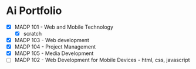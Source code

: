 # Ai Portfolio

 - [x] MADP 101 - Web and Mobile Technology
   - [X] scratch
 - [x] MADP 103 - Web development
 - [x] MADP 104 - Project Management
 - [x] MADP 105 - Media Development
 - [ ] MADP 102 - Web Development for Mobile Devices
       - html, css, javascript
